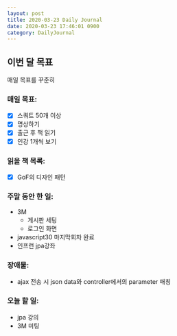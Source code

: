 ```yaml
---
layout: post
title: 2020-03-23 Daily Journal
date: 2020-03-23 17:46:01 0900
category: DailyJournal
---
```


## 이번 달 목표
매일 목표를 꾸준히

### 매일 목표:
- [x] 스쿼트 50개 이상
- [x] 명상하기
- [x] 출근 후 책 읽기
- [x] 인강 1개씩 보기

### 읽을 책 목록:
- [x] GoF의 디자인 패턴

### 주말 동안 한 일:
* 3M
  * 게시판 세팅
  * 로그인 화면
* javascript30 마지막회차 완료
* 인프런 jpa강좌

### 장애물:
* ajax 전송 시 json data와 controller에서의 parameter 매칭

### 오늘 할 일:
* jpa 강의
* 3M 미팅
